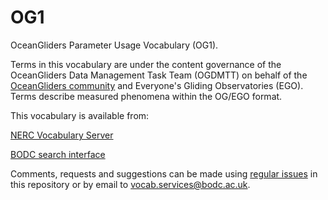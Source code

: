 # OG1

OceanGliders Parameter Usage Vocabulary (OG1).

Terms in this vocabulary are under the content governance of the OceanGliders Data Management Task Team (OGDMTT) on behalf of the <a href="https://github.com/OceanGlidersCommunity" rel="nofollow">OceanGliders community</a> and Everyone's Gliding Observatories (EGO). Terms describe measured phenomena within the OG/EGO format. 

This vocabulary is available from:

<a href="http://vocab.nerc.ac.uk/collection/OG1/current/" rel="nofollow">NERC Vocabulary Server</a>

<a href="https://www.bodc.ac.uk/resources/vocabularies/vocabulary_search/OG1/" rel="nofollow">BODC search interface</a>

Comments, requests and suggestions can be made using <a href="https://github.com/nvs-vocabs/OG1/issues/new">regular issues</a> in this repository or by email to vocab.services@bodc.ac.uk.
